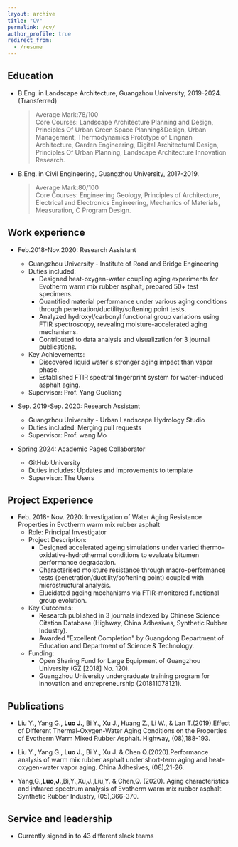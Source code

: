 ```yaml
---
layout: archive
title: "CV"
permalink: /cv/
author_profile: true
redirect_from:
  - /resume
---
```


## Education

* B.Eng. in Landscape Architecture, Guangzhou University, 2019-2024. (Transferred)
  > <span style="font-style:normal">Average Mark:78/100</span>  
  > <span style="font-style:normal">Core Courses: Landscape Architecture Planning and Design, Principles Of Urban Green Space Planning&Design, Urban Management, Thermodynamics Prototype of Lingnan Architecture, Garden Engineering, Digital Architectural Design,  Principles Of Urban Planning, Landscape Architecture Innovation Research.</span>
* B.Eng. in Civil Engineering, Guangzhou University, 2017-2019.
  > <span style="font-style:normal">Average Mark:80/100</span>  
  > <span style="font-style:normal">Core Courses: Engineering Geology, Principles of Architecture, Electrical and Electronics Engineering, Mechanics of Materials, Measuration, C Program Design.</span>

## Work experience

* Feb.2018-Nov.2020: Research Assistant
  * Guangzhou University - Institute of Road and Bridge Engineering
  * Duties included:
    * Designed heat-oxygen-water coupling aging experiments for Evotherm warm mix rubber asphalt, prepared 50+ test specimens.
    * Quantified material performance under various aging conditions through penetration/ductility/softening point tests.
    * Analyzed hydroxyl/carbonyl functional group variations using FTIR spectroscopy, revealing moisture-accelerated aging mechanisms.
    * Contributed to data analysis and visualization for 3 journal publications.
  * Key Achievements:
    * Discovered liquid water's stronger aging impact than vapor phase.
    * Established FTIR spectral fingerprint system for water-induced asphalt aging.
  * Supervisor: Prof. Yang Guoliang

* Sep. 2019-Sep. 2020: Research Assistant
  * Guangzhou University - Urban Landscape Hydrology Studio
  * Duties included: Merging pull requests
  * Supervisor: Prof. wang Mo

* Spring 2024: Academic Pages Collaborator
  * GitHub University
  * Duties includes: Updates and improvements to template
  * Supervisor: The Users
  
## Project Experience

* Feb. 2018- Nov. 2020: Investigation of Water Aging Resistance Properties in Evotherm warm mix rubber asphalt
  * Role: Principal Investigator  
  * Project Description:  
    * Designed accelerated ageing simulations under varied thermo-oxidative-hydrothermal conditions to evaluate bitumen performance degradation.
    * Characterised moisture resistance through macro-performance tests (penetration/ductility/softening point) coupled with microstructural analysis.
    * Elucidated ageing mechanisms via FTIR-monitored functional group evolution.
  * Key Outcomes:  
    * Research published in 3 journals indexed by Chinese Science Citation Database (Highway, China Adhesives, Synthetic Rubber Industry).
    * Awarded "Excellent Completion" by Guangdong Department of Education and Department of Science & Technology.
  * Funding:  
    * Open Sharing Fund for Large Equipment of Guangzhou University (GZ [2018] No. 120).
    * Guangzhou University undergraduate training program for innovation and entrepreneurship (201811078121).

## Publications

* Liu Y., Yang G., **Luo J.**, Bi Y., Xu J., Huang Z., Li W., & Lan T.(2019).Effect of Different Thermal-Oxygen-Water Aging Conditions on the Properties of Evotherm Warm Mixed Rubber Asphalt. Highway, (08),188-193.  

* Liu Y., Yang G., **Luo J.**, Bi Y., Xu J. & Chen Q.(2020).Performance analysis of warm mix rubber asphalt under short-term aging and heat-oxygen-water vapor aging. China Adhesives, (08),21-26.

* Yang,G.,**Luo,J.**,Bi,Y.,Xu,J.,Liu,Y. & Chen,Q. (2020). Aging characteristics and infrared spectrum analysis of Evotherm warm mix rubber asphalt. Synthetic Rubber Industry, (05),366-370.  
  
## Service and leadership

* Currently signed in to 43 different slack teams
